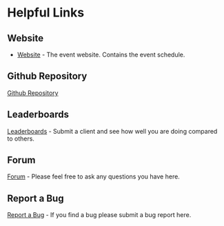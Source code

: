 # Helpful Links

## Website
* [Website](https://royale.ndacm.org) - The event website. Contains the event schedule.

## Github Repository
[Github Repository]()

## Leaderboards
[Leaderboards]() - Submit a client and see how well you are doing compared to others.

## Forum
[Forum]() - Please feel free to ask any questions you have here.

## Report a Bug
[Report a Bug]() - If you find a bug please submit a bug report here.
